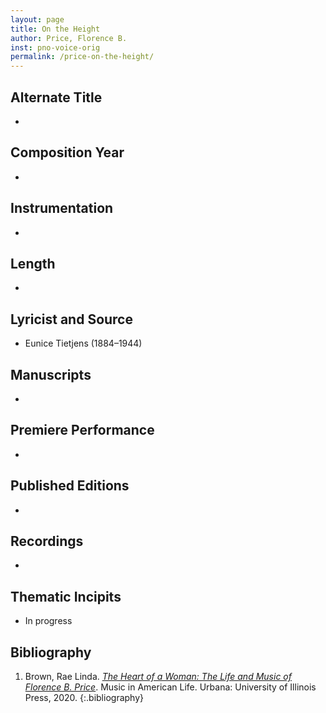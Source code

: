 ```yaml
---
layout: page
title: On the Height
author: Price, Florence B.
inst: pno-voice-orig
permalink: /price-on-the-height/
---
```


## Alternate Title
- 

## Composition Year
- 

## Instrumentation
- 

## Length
- 

## Lyricist and Source
- Eunice Tietjens (1884&ndash;1944)

## Manuscripts
- 

## Premiere Performance
- 

## Published Editions
- 

## Recordings
- 

## Thematic Incipits
- In progress

## Bibliography
1. Brown, Rae Linda. <a href="https://www.worldcat.org/title/1122800180" target="_blank">*The Heart of a Woman: The Life and Music of Florence B. Price*</a>. Music in American Life. Urbana: University of Illinois Press, 2020.
{:.bibliography}
